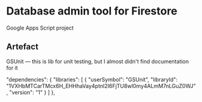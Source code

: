 # Database admin tool for Firestore

Google Apps Script project

## Artefact

GSUnit — this is lib for unit testing, but I almost didn't find documentation for it

"dependencies": {
    "libraries": [
      {
        "userSymbol": "GSUnit",
        "libraryId": "1VXHbMTCarTMcx6H_EHHhaVay4ptnl2I6FjTU8wl0my4ALmM7nLGuZ0WJ",
        "version": "1"
      }
    ]
  },